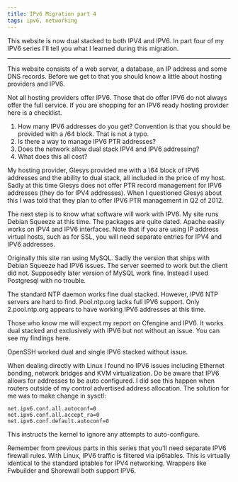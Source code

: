 ```yaml
---
title: IPv6 Migration part 4
tags: ipv6, networking
---
```


This website is now dual stacked to both IPV4 and IPV6. In part four of my IPV6
series I'll tell you what I learned during this migration.

---

This website consists of a web server, a database, an IP address and some DNS
records. Before we get to that you should know a little about hosting providers
and IPV6.

Not all hosting providers offer IPV6. Those that do offer IPV6 do not always
offer the full service. If you are shopping for an IPV6 ready hosting provider
here is a checklist.

1. How many IPV6 addresses do you get? Convention is that you should be provided with a /64 block. That is not a typo.
1. Is there a way to manage IPV6 PTR addresses?
1. Does the network allow dual stack IPV4 and IPV6 addressing?
1. What does this all cost?

My hosting provider, Glesys provided me with a \64 block of IPV6 addresses and
the ability to dual stack, all included in the price of my host. Sadly at this
time Glesys does not offer PTR record management for IPV6 addresses (they do
for IPV4 addresses). When I questioned Glesys about this I was told that they
plan to offer IPV6 PTR management in Q2 of 2012.

The next step is to know what software will work with IPV6. My site runs Debian
Squeeze at this time. The packages are quite dated. Apache easily works on IPV4
and IPV6 interfaces. Note that if you are using IP address virtual hosts, such
as for SSL, you will need separate entries for IPV4 and IPV6 addresses.

Originally this site ran using MySQL. Sadly the version that ships with Debian
Squeeze had IPV6 issues. The server seemed to work but the client did not.
Supposedly later version of MySQL work fine. Instead I used Postgresql with no
trouble.

The standard NTP daemon works fine dual stacked. However, IPV6 NTP servers are
hard to find. Pool.ntp.org lacks full IPV6 support. Only 2.pool.ntp.org appears
to have working IPV6 addresses at this time.

Those who know me will expect my report on Cfengine and IPV6. It works dual
stacked and exclusively with IPV6 but not without an issue. You can see my
findings here.

OpenSSH worked dual and single IPV6 stacked without issue.

When dealing directly with Linux I found no IPV6 issues including Ethernet
bonding, network bridges and KVM virtualization. Do be aware that IPV6 allows
for addresses to be auto configured. I did see this happen when routers outside
of my control advertised address allocation. The solution for me was to
make change in sysctl:

    net.ipv6.conf.all.autoconf=0
    net.ipv6.conf.all.accept_ra=0
    net.ipv6.conf.default.autoconf=0

This instructs the kernel to ignore any attempts to auto-configure.

Remember from previous parts in this series that you'll need separate IPV6
firewall rules. With Linux, IPV6 traffic is filtered via ip6tables. This is
virtually identical to the standard iptables for IPV4 networking. Wrappers like
Fwbuilder and Shorewall both support IPV6.


